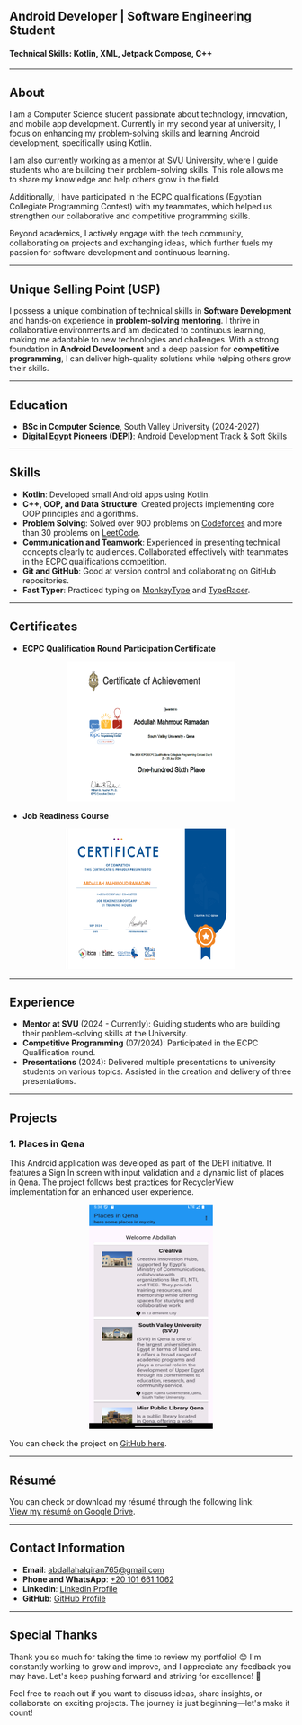 ## Android Developer | Software Engineering Student

#### Technical Skills: Kotlin, XML, Jetpack Compose, C++

---

## About
I am a Computer Science student passionate about technology, innovation, and mobile app development. Currently in my second year at university, I focus on enhancing my problem-solving skills and learning Android development, specifically using Kotlin.

I am also currently working as a mentor at SVU University, where I guide students who are building their problem-solving skills. This role allows me to share my knowledge and help others grow in the field.

Additionally, I have participated in the ECPC qualifications (Egyptian Collegiate Programming Contest) with my teammates, which helped us strengthen our collaborative and competitive programming skills.

Beyond academics, I actively engage with the tech community, collaborating on projects and exchanging ideas, which further fuels my passion for software development and continuous learning.

---

## Unique Selling Point (USP)
I possess a unique combination of technical skills in **Software Development** and hands-on experience in **problem-solving mentoring**. I thrive in collaborative environments and am dedicated to continuous learning, making me adaptable to new technologies and challenges. With a strong foundation in **Android Development** and a deep passion for **competitive programming**, I can deliver high-quality solutions while helping others grow their skills.

---

## Education
- **BSc in Computer Science**, South Valley University (2024-2027)
- **Digital Egypt Pioneers (DEPI)**: Android Development Track & Soft Skills

---

## Skills
- **Kotlin**: Developed small Android apps using Kotlin.
- **C++, OOP, and Data Structure**: Created projects implementing core OOP principles and algorithms.
- **Problem Solving**: Solved over 900 problems on [Codeforces](https://codeforces.com/profile/Abdallah_Alqiran) and more than 30 problems on [LeetCode](https://leetcode.com/u/Abdallah_Alqiran).
- **Communication and Teamwork**: Experienced in presenting technical concepts clearly to audiences. Collaborated effectively with teammates in the ECPC qualifications competition.
- **Git and GitHub**: Good at version control and collaborating on GitHub repositories.
- **Fast Typer**: Practiced typing on [MonkeyType](https://monkeytype.com/profile/Abdallah_Alqiran) and [TypeRacer](https://data.typeracer.com/pit/profile?user=abdallah_alqiran).

---

## Certificates

- **ECPC Qualification Round Participation Certificate**  
<div style="text-align: center;">
  <img src="assets/ECPC.png" width="300" height="250"/>
</div>

- **Job Readiness Course**  
<div style="text-align: center;">
  <img src="assets/JobReadeness.png" width="300" height="250"/>
</div>

---

## Experience
- **Mentor at SVU** (2024 - Currently): Guiding students who are building their problem-solving skills at the University.
- **Competitive Programming** (07/2024): Participated in the ECPC Qualification round.
- **Presentations** (2024): Delivered multiple presentations to university students on various topics. Assisted in the creation and delivery of three presentations.

---

## Projects
### 1. Places in Qena
This Android application was developed as part of the DEPI initiative. It features a Sign In screen with input validation and a dynamic list of places in Qena. The project follows best practices for RecyclerView implementation for an enhanced user experience.

<div style="text-align: center;">
  <img src="assets/p1.png" width="220" height="400"/>
</div>

You can check the project on [GitHub here](https://github.com/Abdallah-Alqiran/Places-in-Qena).

---

## Résumé

You can check or download my résumé through the following link:  
[View my résumé on Google Drive](https://drive.google.com/drive/folders/1H3fWSC_sh6Sic_gVzc5DmiTSNDd0pXvx).

---

## Contact Information
- **Email**: [abdallahalqiran765@gmail.com](mailto:abdallahalqiran765@gmail.com)
- **Phone and WhatsApp**: [+20 101 661 1062](tel:+201016611062) 
- **LinkedIn**: [LinkedIn Profile](https://www.linkedin.com/in/abdallah-alqiran/)
- **GitHub**: [GitHub Profile](https://github.com/Abdallah-Alqiran)

---

## Special Thanks
Thank you so much for taking the time to review my portfolio! 😊 I'm constantly working to grow and improve, and I appreciate any feedback you may have. Let's keep pushing forward and striving for excellence! 🚀

Feel free to reach out if you want to discuss ideas, share insights, or collaborate on exciting projects. The journey is just beginning—let's make it count!
